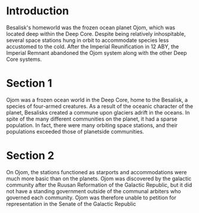 # Introduction
Besalisk's homeworld was the frozen ocean planet Ojom, which was located deep within the Deep Core.
Despite being relatively inhospitable, several space stations hung in orbit to accommodate species less accustomed to the cold.
After the Imperial Reunification in 12 ABY, the Imperial Remnant abandoned the Ojom system along with the other Deep Core systems.

# Section 1
Ojom was a frozen ocean world in the Deep Core, home to the Besalisk, a species of four-armed creatures.
As a result of the oceanic character of the planet, Besalisks created a commune upon glaciers adrift in the oceans.
 In spite of the many different communities on the planet, it had a sparse population.
In fact, there were many orbiting space stations, and their populations exceeded those of planetside communities.



# Section 2
On Ojom, the stations functioned as starports and accommodations were much more basic than on the planets.
 Ojom was discovered by the galactic community after the Ruusan Reformation of the Galactic Republic, but it did not have a standing government outside of the communal arbiters who governed each community.
Ojom was therefore unable to petition for representation in the Senate of the Galactic Republic